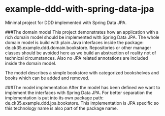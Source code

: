 # example-ddd-with-spring-data-jpa
Minimal project for DDD implemented with Spring Data JPA.

###The domain model
This project demonstrates how an application with a rich domain model should be implemented with Spring Data JPA.
The whole domain model is build with plain Java interfaces inside the package: de.ck35.example.ddd.domain.bookstore.
Repositories or other manager classes should be avoided here as we build an abstraction of reality not of technical
circumstances. Also no JPA related annotations are included inside the domain model.

The model describes a simple bookstore with categorized bookshelves and books which can be added and removed.


###The model implementation
After the model has been defined we want to implement the interfaces with Spring Data JPA. For better separation
the implementation is put into its own package path: de.ck35.example.ddd.jpa.bookstore. This implementation is
JPA specific so this technology name is also part of the package name.